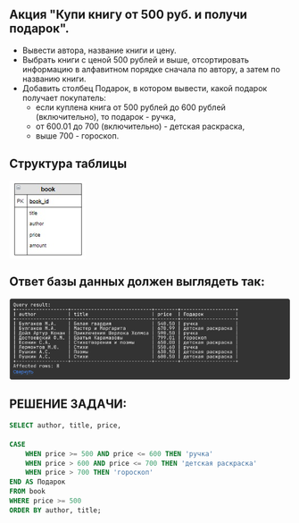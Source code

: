 ## Акция "Купи книгу от 500 руб. и получи подарок". 

* Вывести автора, название книги и цену.
* Выбрать книги с ценой 500 рублей и выше, отсортировать информацию в алфавитном порядке сначала по автору, а затем по названию книги.
* Добавить столбец Подарок,  в котором вывести, какой подарок получает покупатель:
    * если куплена книга от 500 рублей до 600 рублей (включительно), то подарок - ручка,
    * от 600.01 до 700 (включительно) - детская раскраска, 
    * выше 700 - гороскоп.

## Структура таблицы

<img align="center" alt="sumit" src="https://github.com/kolesnikovvitaliy/SQL_trainer_advanced/blob/main/1_Основы_SQL_расширенные_возможности/1_1_Простая_выборка_Склад/1_1_5_Подарок_от_цены_книги/img/cx_5_1.jpg">

## Ответ базы данных должен выглядеть так:

<img align="center" alt="sumit" src="https://github.com/kolesnikovvitaliy/SQL_trainer_advanced/blob/main/1_Основы_SQL_расширенные_возможности/1_1_Простая_выборка_Склад/1_1_5_Подарок_от_цены_книги/img/res.png">

## РЕШЕНИЕ ЗАДАЧИ:

```SQL
SELECT author, title, price,

CASE
    WHEN price >= 500 AND price <= 600 THEN 'ручка'
    WHEN price > 600 AND price <= 700 THEN 'детская раскраска'
    WHEN price > 700 THEN 'гороскоп' 
END AS Подарок
FROM book
WHERE price >= 500
ORDER BY author, title;
 ```